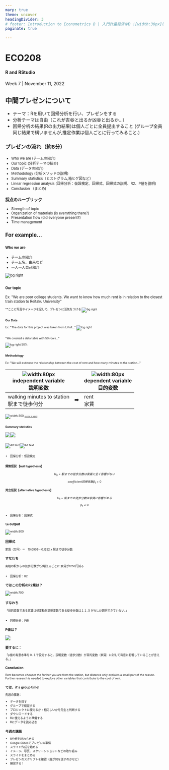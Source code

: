 ```yaml
---
marp: true
theme: uncover
headingDivider: 3
# footer: Introduction to Econometrics B | 入門計量経済学B ![width:30px](../images/yoh%20with%20globe.png)
paginate: true

---
```



# ECO208 

#### R and RStudio

Week 7 | November 11, 2022


## 中間プレゼンについて

- テーマ：Rを用いて回帰分析を行い、プレゼンをする
- 分析テーマは自由（これが吉😆と出るか凶😫と出るか…）
- 回帰分析の結果(Rの出力結果)は個人ごとに全員提出すること
(グループ全員同じ結果で構いませんが,推定作業は個人ごとに行ってみること.)

### プレゼンの流れ（約8分）

<span style="font-size:0.8em">

- Who we are (チームの紹介)
- Our topic (分析テーマの紹介)
- Data (データの紹介)
- Methodology (分析メソッドの説明)
- Summary statistics（ヒストグラム,箱ヒゲ図など）
- Linear regression analysis (回帰分析：仮設検定、回帰式、回帰式の説明、R2、P値を説明)
- Conclusion （まとめ)

### 採点のルーブリック

- Strength of topic
- Organization of materials (is everything there?)
- Presentation flow (did everyone present?)
- Time management

## For example...

##

#### Who we are
- チームの紹介
- チーム名、由来など
- 一人一人自己紹介

![bg right](../images/yoh%20with%20globe%20large.png)

##

#### Our topic
Ex: "We are poor college students. We want to know how much rent is in relation to the closest train station to Reitaku University"

<span style="font-size:0.8em">

**ここに写真やイメージを足して、プレゼンに活気をつける
![bg right](../Week2/images/reitaku%20and%20bike.jpg)

##

#### Our Data
Ex: "The data for this project was taken from LiFull..."
![bg right](../Week2/images/lifull.png)

##

"We created a data table with 50 rows..."

![bg right 50%](../Week2/images/lifull2.png)
##

#### Methodology
Ex: "We will estimate the relationship between the cost of rent and how many minutes to the station..."


|![width:80px](images/x.png)<br>independent variable<br>説明変数||![width:80px](images/y.png)<br>dependent variable<br>目的変数|
|---|---|---|
|walking minutes to station<br>駅まで徒歩何分| ➡️ |rent<br>家賃|

![width:300](images/toho%20nanpun.jpg)
<small style="font-size:0.6em">[source: ie agent](https://ieagent.jp/blog/chie/ekitoho20fun-201877)</small>

##

#### Summary statistics

![](../images/r%20histogram.png)![](../images/r%20histogram%20minutes.png)

##

![Alt text](../images/r%20box%20rent.png)![Alt text](../images/r%20box%20minutes.png)
##

- 回帰分析：仮設検定

##

#### 帰無仮説 【null hypothesis】
$$H_0 = 駅までの徒歩分数は家賃に全く影響がない$$

$$coefficient 回帰係数　\beta_1 = 0$$

#### 対立仮説【alternative hypothesis】
$$H_1 = 駅までの徒歩分数は家賃に影響がある$$
$$\beta_1 \neq 0$$

##

- 回帰分析：回帰式


### ```lm``` output
![width:800](../images/w5/lm%20interpretation.png)

### 回帰式

家賃（万円）＝　10.0909 - 0.1252 x 駅まで徒歩分数

### すなわち

南柏の駅からの徒歩分数が1分増えるごとに
家賃が1250円減る



##

- 回帰分析：R2

### ではこの分析のR2乗は？

![width:700](../images/w5/summary%20r2.png)

### すなわち

「目的変数である家賃は値変動を説明変数である徒歩分数は１１.５９％しか説明できていない。」



##

- 回帰分析：P値


### P値は？
![](../images/w5/summary%20p.png)

### 要するに：
「p値の有意水準を０.１で設定すると、説明変数（徒歩分数）が目的変数（家賃）に対して有意に影響していることが言える。」

### Conclusion

Rent becomes cheaper the farther you are from the station, but distance only explains a small part of the reason. Further research is needed to explore other variables that contribute to the cost of rent.

### では、it's group time!

先週の課題：
- データを探す
- グループで検証する 
- プロジェクトに使えるか・相応しいかを先生と判断する
- ダウンロードする
- Rに使えるように準備する
- Rにデータを読み込む

### 今週の課題

- R分析を終わらせる
- Google Slidesでプレゼンの準備
- スライド作成を始める
- イメージ、写真、スクリーンショットなどの取り組み
- スライドをまとめる
- プレゼンのスクリプトを確認（誰が何を話すのかなど）
- 練習する！



